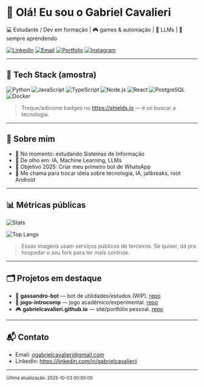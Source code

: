 # 👋 Olá! Eu sou o Gabriel Cavalieri


💻 Estudante / Dev em formação | 🎮 games & automação | 🧠 LLMs | 🌱 sempre aprendendo


[![LinkedIn](https://img.shields.io/badge/LinkedIn-0A66C2?logo=linkedin&logoColor=white)](https://linkedin.com/in/gabrielcavalierii)
[![Email](https://img.shields.io/badge/Email-8A2BE2?logo=gmail&logoColor=white)](mailto:ogabrielcavalieri@gmail.com)
[![Portfolio](https://img.shields.io/badge/Portfólio-111?logo=vercel&logoColor=white)](https://seusite.com)
[![Instagram](https://img.shields.io/badge/Instagram-E4405F?logo=instagram&logoColor=white)](https://instagram.com/gabrielcavalieri.dev)


---


## 🚀 Tech Stack (amostra)


![Python](https://img.shields.io/badge/Python-3776AB?logo=python&logoColor=white)
![JavaScript](https://img.shields.io/badge/JavaScript-F7DF1E?logo=javascript&logoColor=black)
![TypeScript](https://img.shields.io/badge/TypeScript-3178C6?logo=typescript&logoColor=white)
![Node.js](https://img.shields.io/badge/Node.js-339933?logo=node.js&logoColor=white)
![React](https://img.shields.io/badge/React-20232A?logo=react&logoColor=61DAFB)
![PostgreSQL](https://img.shields.io/badge/PostgreSQL-4169E1?logo=postgresql&logoColor=white)
![Docker](https://img.shields.io/badge/Docker-2496ED?logo=docker&logoColor=white)


> Troque/adicione badges no https://shields.io — é só buscar a tecnologia.


---


## 🧩 Sobre mim
- 🔭 No momento: estudando Sistemas de Informação
- 🌱 De olho em: IA, Machine Learning, LLMs
- 🎯 Objetivo 2025: Criar meu primeiro bot de WhatsApp
- 💬 Me chama para trocar ideia sobre tecnologia, IA, jailbreaks, root Android


---


## 📊 Métricas públicas


![Stats](https://github-readme-stats.vercel.app/api?username=ogabrielcavalieri&show_icons=true&hide=prs,issues&custom_title=Minhas%20estat%C3%ADsticas)


![Top Langs](https://github-readme-stats.vercel.app/api/top-langs/?username=ogabrielcavalieri&layout=compact)


> Essas imagens usam serviços públicos de terceiros. Se quiser, dá pra hospedar o seu fork para ter mais controle.


---


## 🗂️ Projetos em destaque
- 🧠 **gassandro-bot** — bot de utilidades/estudos (WIP). [repo](https://github.com/gabrielcavalieri/gassandro-bot)
- 🔧 **jogo-introcomp** — jogo acadêmico/experimental. [repo](https://github.com/gabrielcavalieri/jogo-introcomp)
- 🎮 **gabrielcavalieri.github.io** — site/portfólio pessoal. [repo](https://github.com/gabrielcavalieri/gabrielcavalieri.github.io)


---


## 📬 Contato
- Email: ogabrielcavalieri@gmail.com
- LinkedIn: https://linkedin.com/in/gabrielcavalierii


---


<sub>Última atualização: <!--TIMESTAMP-->2025-10-03 00:00:00<!--/TIMESTAMP--></sub>